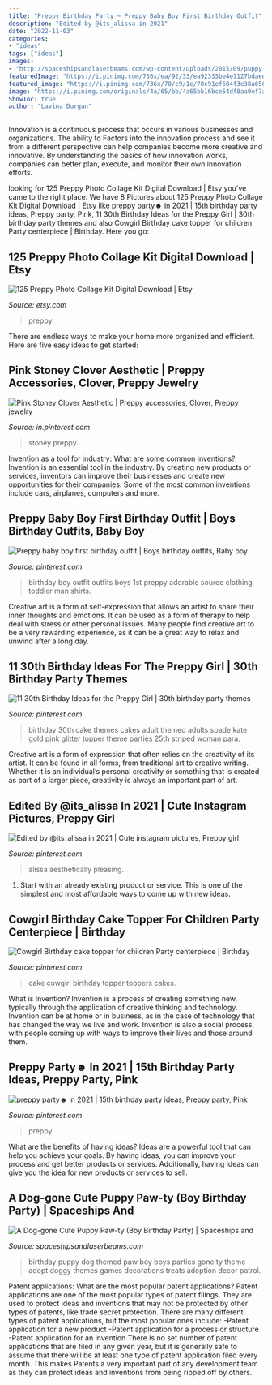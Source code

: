 ```yaml
---
title: "Preppy Birthday Party ~ Preppy Baby Boy First Birthday Outfit"
description: "Edited by @its_alissa in 2021"
date: "2022-11-03"
categories:
- "ideas"
tags: ["ideas"]
images:
- "http://spaceshipsandlaserbeams.com/wp-content/uploads/2015/09/puppy-birthday-party-ideas-for-boys.jpg.jpg"
featuredImage: "https://i.pinimg.com/736x/ea/92/33/ea92333be4e1127bdaed76b493d1e7c9.jpg"
featured_image: "https://i.pinimg.com/736x/78/c9/1e/78c91ef604f3e38a658a7c5c35dc80cf.jpg"
image: "https://i.pinimg.com/originals/4a/65/bb/4a65bb16bce54df8aa0ef7a725c64145.jpg"
ShowToc: true
author: "Lavina Durgan"
---
```



Innovation is a continuous process that occurs in various businesses and organizations. The ability to Factors into the innovation process and see it from a different perspective can help companies become more creative and innovative. By understanding the basics of how innovation works, companies can better plan, execute, and monitor their own innovation efforts.

	

		
looking for 125 Preppy Photo Collage Kit Digital Download | Etsy you've came to the right place. We have 8 Pictures about 125 Preppy Photo Collage Kit Digital Download | Etsy like preppy party☻︎ in 2021 | 15th birthday party ideas, Preppy party, Pink, 11 30th Birthday Ideas for the Preppy Girl | 30th birthday party themes and also Cowgirl Birthday cake topper for children Party centerpiece | Birthday. Here you go:
		
    
## 125 Preppy Photo Collage Kit Digital Download | Etsy

<img loading=lazy src="https://i.etsystatic.com/26685079/r/il/08d855/3293065353/il_1588xN.3293065353_f0kz.jpg" onerror="this.onerror=null;this.src='https://tse2.mm.bing.net/th?id=OIP.uqwNJhY99DsBDPuq8epE5gHaHa&amp;pid=15.1';" alt="125 Preppy Photo Collage Kit Digital Download | Etsy">

_Source: etsy.com_

>preppy. 

	

There are endless ways to make your home more organized and efficient. Here are five easy ideas to get started:

    
## Pink Stoney Clover Aesthetic | Preppy Accessories, Clover, Preppy Jewelry

<img loading=lazy src="https://i.pinimg.com/736x/03/7b/ca/037bca4e35ec1e98b2bdcfd936ac2ff7.jpg" onerror="this.onerror=null;this.src='https://tse3.mm.bing.net/th?id=OIP.3Rj66-rgUOhx7_bFaP5FvgHaJQ&amp;pid=15.1';" alt="Pink Stoney Clover Aesthetic | Preppy accessories, Clover, Preppy jewelry">

_Source: in.pinterest.com_

>stoney preppy. 

	

Invention as a tool for industry: What are some common inventions?
Invention is an essential tool in the industry. By creating new products or services, inventors can improve their businesses and create new opportunities for their companies. Some of the most common inventions include cars, airplanes, computers and more.

    
## Preppy Baby Boy First Birthday Outfit | Boys Birthday Outfits, Baby Boy

<img loading=lazy src="https://i.pinimg.com/originals/4a/65/bb/4a65bb16bce54df8aa0ef7a725c64145.jpg" onerror="this.onerror=null;this.src='https://tse1.mm.bing.net/th?id=OIP.gFn0vmWdl6_2RI3Jw2ZJEAHaKX&amp;pid=15.1';" alt="Preppy baby boy first birthday outfit | Boys birthday outfits, Baby boy">

_Source: pinterest.com_

>birthday boy outfit outfits boys 1st preppy adorable source clothing toddler man shirts. 

	

Creative art is a form of self-expression that allows an artist to share their inner thoughts and emotions. It can be used as a form of therapy to help deal with stress or other personal issues. Many people find creative art to be a very rewarding experience, as it can be a great way to relax and unwind after a long day.

    
## 11 30th Birthday Ideas For The Preppy Girl | 30th Birthday Party Themes

<img loading=lazy src="https://i.pinimg.com/originals/cc/90/67/cc90678eb68a86f9a889a5e5865fa2b1.jpg" onerror="this.onerror=null;this.src='https://tse1.mm.bing.net/th?id=OIP.TEEhatP0y6QjXBug7QkQdAHaLI&amp;pid=15.1';" alt="11 30th Birthday Ideas for the Preppy Girl | 30th birthday party themes">

_Source: pinterest.com_

>birthday 30th cake themes cakes adult themed adults spade kate gold pink glitter topper theme parties 25th striped woman para. 

	

Creative art is a form of expression that often relies on the creativity of its artist. It can be found in all forms, from traditional art to creative writing. Whether it is an individual’s personal creativity or something that is created as part of a larger piece, creativity is always an important part of art.

    
## Edited By @its_alissa In 2021 | Cute Instagram Pictures, Preppy Girl

<img loading=lazy src="https://i.pinimg.com/736x/ea/92/33/ea92333be4e1127bdaed76b493d1e7c9.jpg" onerror="this.onerror=null;this.src='https://tse2.mm.bing.net/th?id=OIP.0VuBpI46c0Vr6328VHtpDgHaKA&amp;pid=15.1';" alt="Edited by @its_alissa in 2021 | Cute instagram pictures, Preppy girl">

_Source: pinterest.com_

>alissa aesthetically pleasing. 

	

1. Start with an already existing product or service. This is one of the simplest and most affordable ways to come up with new ideas.

    
## Cowgirl Birthday Cake Topper For Children Party Centerpiece | Birthday

<img loading=lazy src="https://i.pinimg.com/originals/4c/0d/af/4c0daf55e80f8ffcb90553118fc47919.jpg" onerror="this.onerror=null;this.src='https://tse2.mm.bing.net/th?id=OIP.DauhrkM-qCmzxOThu8bAgQHaM0&amp;pid=15.1';" alt="Cowgirl Birthday cake topper for children Party centerpiece | Birthday">

_Source: pinterest.com_

>cake cowgirl birthday topper toppers cakes. 

	

What is Invention?
Invention is a process of creating something new, typically through the application of creative thinking and technology. Invention can be at home or in business, as in the case of technology that has changed the way we live and work. Invention is also a social process, with people coming up with ways to improve their lives and those around them.

    
## Preppy Party☻︎ In 2021 | 15th Birthday Party Ideas, Preppy Party, Pink

<img loading=lazy src="https://i.pinimg.com/736x/78/c9/1e/78c91ef604f3e38a658a7c5c35dc80cf.jpg" onerror="this.onerror=null;this.src='https://tse2.mm.bing.net/th?id=OIP.l3jdjZiI2tu2rIb1lFMFtAHaLV&amp;pid=15.1';" alt="preppy party☻︎ in 2021 | 15th birthday party ideas, Preppy party, Pink">

_Source: pinterest.com_

>preppy. 

	

What are the benefits of having ideas?
Ideas are a powerful tool that can help you achieve your goals. By having ideas, you can improve your process and get better products or services. Additionally, having ideas can give you the idea for new products or services to sell.

    
## A Dog-gone Cute Puppy Paw-ty (Boy Birthday Party) | Spaceships And

<img loading=lazy src="http://spaceshipsandlaserbeams.com/wp-content/uploads/2015/09/puppy-birthday-party-ideas-for-boys.jpg.jpg" onerror="this.onerror=null;this.src='https://tse3.mm.bing.net/th?id=OIP.CPJCn6r_CaEiEQaWsE2QEAHaLH&amp;pid=15.1';" alt="A Dog-gone Cute Puppy Paw-ty (Boy Birthday Party) | Spaceships and">

_Source: spaceshipsandlaserbeams.com_

>birthday puppy dog themed paw boy boys parties gone ty theme adopt doggy themes games decorations treats adoption decor patrol. 

	

Patent applications: What are the most popular patent applications?
Patent applications are one of the most popular types of patent filings. They are used to protect ideas and inventions that may not be protected by other types of patents, like trade secret protection. 
 There are many different types of patent applications, but the most popular ones include: 
-Patent application for a new product 
-Patent application for a process or structure 
-Patent application for an invention 
There is no set number of patent applications that are filed in any given year, but it is generally safe to assume that there will be at least one type of patent application filed every month. This makes Patents a very important part of any development team as they can protect ideas and inventions from being ripped off by others.

